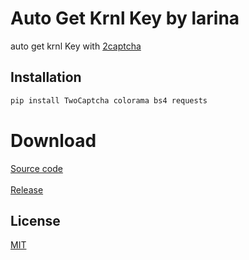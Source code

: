 # Auto Get Krnl Key by larina

auto get krnl Key with [2captcha](https://2captcha.com/)

## Installation

```bash
pip install TwoCaptcha colorama bs4 requests
```

# Download

[Source code](https://github.com/Larinax999/auto-get-krnl-Key)
\
\
[Release](https://github.com/Larinax999/auto-get-krnl-Key/releases)

## License
[MIT](https://choosealicense.com/licenses/mit/)
